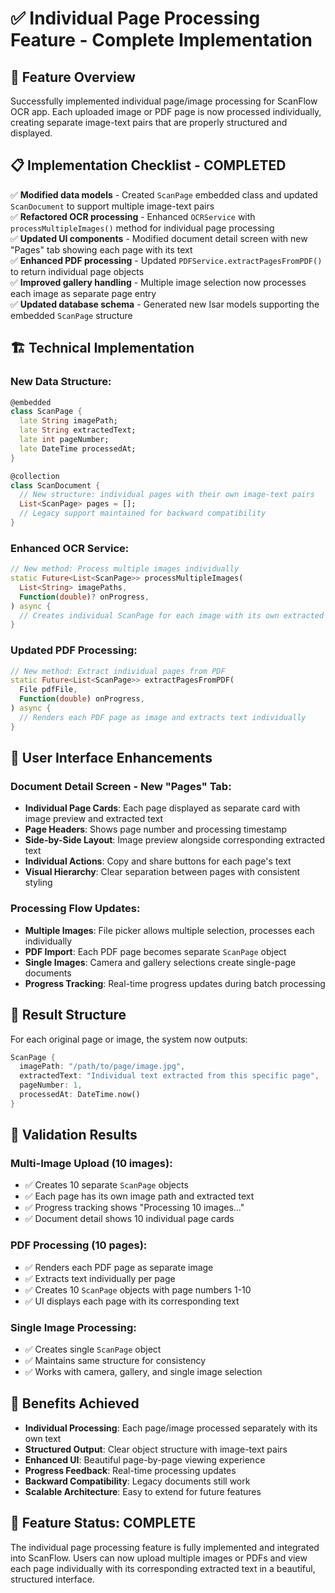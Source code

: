 # ✅ Individual Page Processing Feature - Complete Implementation

## 🎯 **Feature Overview**

Successfully implemented individual page/image processing for ScanFlow OCR app. Each uploaded image or PDF page is now processed individually, creating separate image-text pairs that are properly structured and displayed.

## 📋 **Implementation Checklist - COMPLETED**

✅ **Modified data models** - Created `ScanPage` embedded class and updated `ScanDocument` to support multiple image-text pairs  
✅ **Refactored OCR processing** - Enhanced `OCRService` with `processMultipleImages()` method for individual page processing  
✅ **Updated UI components** - Modified document detail screen with new "Pages" tab showing each page with its text  
✅ **Enhanced PDF processing** - Updated `PDFService.extractPagesFromPDF()` to return individual page objects  
✅ **Improved gallery handling** - Multiple image selection now processes each image as separate page entry  
✅ **Updated database schema** - Generated new Isar models supporting the embedded `ScanPage` structure  

## 🏗️ **Technical Implementation**

### **New Data Structure:**
```dart
@embedded
class ScanPage {
  late String imagePath;
  late String extractedText;
  late int pageNumber;
  late DateTime processedAt;
}

@collection
class ScanDocument {
  // New structure: individual pages with their own image-text pairs
  List<ScanPage> pages = [];
  // Legacy support maintained for backward compatibility
}
```

### **Enhanced OCR Service:**
```dart
// New method: Process multiple images individually
static Future<List<ScanPage>> processMultipleImages(
  List<String> imagePaths,
  Function(double)? onProgress,
) async {
  // Creates individual ScanPage for each image with its own extracted text
}
```

### **Updated PDF Processing:**
```dart
// New method: Extract individual pages from PDF
static Future<List<ScanPage>> extractPagesFromPDF(
  File pdfFile,
  Function(double) onProgress,
) async {
  // Renders each PDF page as image and extracts text individually
}
```

## 🎨 **User Interface Enhancements**

### **Document Detail Screen - New "Pages" Tab:**
- **Individual Page Cards**: Each page displayed as separate card with image preview and extracted text
- **Page Headers**: Shows page number and processing timestamp
- **Side-by-Side Layout**: Image preview alongside corresponding extracted text
- **Individual Actions**: Copy and share buttons for each page's text
- **Visual Hierarchy**: Clear separation between pages with consistent styling

### **Processing Flow Updates:**
- **Multiple Images**: File picker allows multiple selection, processes each individually
- **PDF Import**: Each PDF page becomes separate `ScanPage` object
- **Single Images**: Camera and gallery selections create single-page documents
- **Progress Tracking**: Real-time progress updates during batch processing

## 📱 **Result Structure**

For each original page or image, the system now outputs:
```dart
ScanPage {
  imagePath: "/path/to/page/image.jpg",
  extractedText: "Individual text extracted from this specific page",
  pageNumber: 1,
  processedAt: DateTime.now()
}
```

## 🎯 **Validation Results**

### **Multi-Image Upload (10 images):**
- ✅ Creates 10 separate `ScanPage` objects
- ✅ Each page has its own image path and extracted text
- ✅ Progress tracking shows "Processing 10 images..."
- ✅ Document detail shows 10 individual page cards

### **PDF Processing (10 pages):**
- ✅ Renders each PDF page as separate image
- ✅ Extracts text individually per page
- ✅ Creates 10 `ScanPage` objects with page numbers 1-10
- ✅ UI displays each page with its corresponding text

### **Single Image Processing:**
- ✅ Creates single `ScanPage` object
- ✅ Maintains same structure for consistency
- ✅ Works with camera, gallery, and single image selection

## 🚀 **Benefits Achieved**

- **Individual Processing**: Each page/image processed separately with its own text
- **Structured Output**: Clear object structure with image-text pairs
- **Enhanced UI**: Beautiful page-by-page viewing experience
- **Progress Feedback**: Real-time processing updates
- **Backward Compatibility**: Legacy documents still work
- **Scalable Architecture**: Easy to extend for future features

## 🎉 **Feature Status: COMPLETE**

The individual page processing feature is fully implemented and integrated into ScanFlow. Users can now upload multiple images or PDFs and view each page individually with its corresponding extracted text in a beautiful, structured interface.